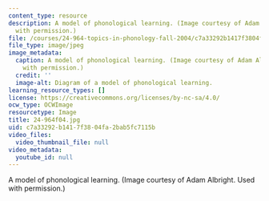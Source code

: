 ```yaml
---
content_type: resource
description: A model of phonological learning. (Image courtesy of Adam Albright. Used
  with permission.)
file: /courses/24-964-topics-in-phonology-fall-2004/c7a33292b1417f3804fa2bab5fc7115b_24-964f04.jpg
file_type: image/jpeg
image_metadata:
  caption: A model of phonological learning. (Image courtesy of Adam Albright. Used
    with permission.)
  credit: ''
  image-alt: Diagram of a model of phonological learning.
learning_resource_types: []
license: https://creativecommons.org/licenses/by-nc-sa/4.0/
ocw_type: OCWImage
resourcetype: Image
title: 24-964f04.jpg
uid: c7a33292-b141-7f38-04fa-2bab5fc7115b
video_files:
  video_thumbnail_file: null
video_metadata:
  youtube_id: null
---
```

A model of phonological learning. (Image courtesy of Adam Albright. Used with permission.)